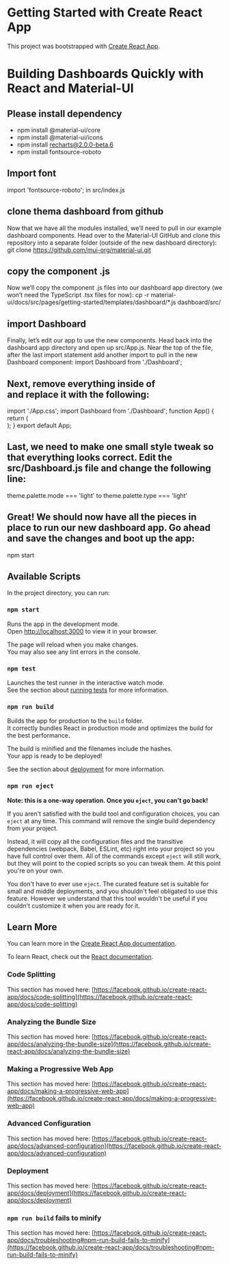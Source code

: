# Getting Started with Create React App

This project was bootstrapped with [Create React App](https://github.com/facebook/create-react-app).

# Building Dashboards Quickly with React and Material-UI

 ## Please install dependency
 - npm install @material-ui/core
 - npm install @material-ui/icons
 - npm install recharts@2.0.0-beta.6
 - npm install fontsource-roboto

## Import font 
import 'fontsource-roboto'; in src/index.js

## clone thema dashboard from github
Now that we have all the modules installed, we’ll need to pull in our example dashboard components. Head over to the Material-UI GitHub and clone this repository into a separate folder (outside of the new dashboard directory):
git clone https://github.com/mui-org/material-ui.git

## copy the component .js
Now we’ll copy the component .js files into our dashboard app directory (we won’t need the TypeScript .tsx files for now):
cp -r material-ui/docs/src/pages/getting-started/templates/dashboard/*.js dashboard/src/

## import Dashboard
Finally, let’s edit our app to use the new components. Head back into the dashboard app directory and open up src/App.js. Near the top of the file, after the last import statement add another import to pull in the new Dashboard component:
import Dashboard from './Dashboard';

## Next, remove everything inside of <div className="App"> and replace it with the following:
<Dashboard />
import './App.css';
import Dashboard from './Dashboard';
function App() {
  return (
    <div className="App">
      <Dashboard />
    </div>
  );
}
export default App;
  
## Last, we need to make one small style tweak so that everything looks correct. Edit the src/Dashboard.js file and change the following line:
theme.palette.mode === 'light'
to
theme.palette.type === 'light'
  
## Great! We should now have all the pieces in place to run our new dashboard app. Go ahead and save the changes and boot up the app:
npm start
  
## Available Scripts

In the project directory, you can run:

### `npm start`

Runs the app in the development mode.\
Open [http://localhost:3000](http://localhost:3000) to view it in your browser.

The page will reload when you make changes.\
You may also see any lint errors in the console.

### `npm test`

Launches the test runner in the interactive watch mode.\
See the section about [running tests](https://facebook.github.io/create-react-app/docs/running-tests) for more information.

### `npm run build`

Builds the app for production to the `build` folder.\
It correctly bundles React in production mode and optimizes the build for the best performance.

The build is minified and the filenames include the hashes.\
Your app is ready to be deployed!

See the section about [deployment](https://facebook.github.io/create-react-app/docs/deployment) for more information.

### `npm run eject`

**Note: this is a one-way operation. Once you `eject`, you can't go back!**

If you aren't satisfied with the build tool and configuration choices, you can `eject` at any time. This command will remove the single build dependency from your project.

Instead, it will copy all the configuration files and the transitive dependencies (webpack, Babel, ESLint, etc) right into your project so you have full control over them. All of the commands except `eject` will still work, but they will point to the copied scripts so you can tweak them. At this point you're on your own.

You don't have to ever use `eject`. The curated feature set is suitable for small and middle deployments, and you shouldn't feel obligated to use this feature. However we understand that this tool wouldn't be useful if you couldn't customize it when you are ready for it.

## Learn More

You can learn more in the [Create React App documentation](https://facebook.github.io/create-react-app/docs/getting-started).

To learn React, check out the [React documentation](https://reactjs.org/).

### Code Splitting

This section has moved here: [https://facebook.github.io/create-react-app/docs/code-splitting](https://facebook.github.io/create-react-app/docs/code-splitting)

### Analyzing the Bundle Size

This section has moved here: [https://facebook.github.io/create-react-app/docs/analyzing-the-bundle-size](https://facebook.github.io/create-react-app/docs/analyzing-the-bundle-size)

### Making a Progressive Web App

This section has moved here: [https://facebook.github.io/create-react-app/docs/making-a-progressive-web-app](https://facebook.github.io/create-react-app/docs/making-a-progressive-web-app)

### Advanced Configuration

This section has moved here: [https://facebook.github.io/create-react-app/docs/advanced-configuration](https://facebook.github.io/create-react-app/docs/advanced-configuration)

### Deployment

This section has moved here: [https://facebook.github.io/create-react-app/docs/deployment](https://facebook.github.io/create-react-app/docs/deployment)

### `npm run build` fails to minify

This section has moved here: [https://facebook.github.io/create-react-app/docs/troubleshooting#npm-run-build-fails-to-minify](https://facebook.github.io/create-react-app/docs/troubleshooting#npm-run-build-fails-to-minify)
